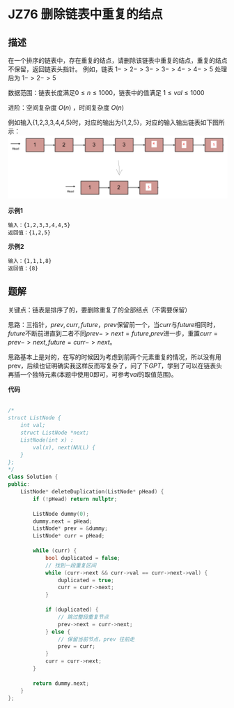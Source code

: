 # JZ76 删除链表中重复的结点

## 描述

在一个排序的链表中，存在重复的结点，请删除该链表中重复的结点，重复的结点不保留，返回链表头指针。 例如，链表 $1->2->3->3->4->4->5$ 处理后为 $1->2->5$

数据范围：链表长度满足$0≤n≤1000$，链表中的值满足 $1≤val≤1000$ 

进阶：空间复杂度 $O(n)$ ，时间复杂度 $O(n)$

例如输入{1,2,3,3,4,4,5}时，对应的输出为{1,2,5}，对应的输入输出链表如下图所示： 
![img](./imgs/JZ76_describe.png)

**示例1**

```
输入：{1,2,3,3,4,4,5}
返回值：{1,2,5}
```

**示例2**

```
输入：{1,1,1,8}
返回值：{8}
```

## 题解

关键点：链表是排序了的，要删除重复了的全部结点（不需要保留）

思路：三指针，$prev,curr,future$，$prev$保留前一个，当$curr$与$future$相同时，$future$不断前进直到二者不同$prev->next = future$,$prev$进一步，重置$curr = prev->next,future = curr->next$。

思路基本上是对的，在写的时候因为考虑到前两个元素重复的情况，所以没有用prev，后续也证明确实我这样反而写复杂了，问了下$GPT$，学到了可以在链表头再插一个独特元素(本题中使用0即可，可参考$val$的取值范围)。

**代码**

```C++

/*
struct ListNode {
    int val;
    struct ListNode *next;
    ListNode(int x) :
        val(x), next(NULL) {
    }
};
*/
class Solution {
public:
    ListNode* deleteDuplication(ListNode* pHead) {
        if (!pHead) return nullptr;

        ListNode dummy(0);
        dummy.next = pHead;
        ListNode* prev = &dummy;
        ListNode* curr = pHead;

        while (curr) {
            bool duplicated = false;
            // 找到一段重复区间
            while (curr->next && curr->val == curr->next->val) {
                duplicated = true;
                curr = curr->next;
            }

            if (duplicated) {
                // 跳过整段重复节点
                prev->next = curr->next;
            } else {
                // 保留当前节点，prev 往前走
                prev = curr;
            }
            curr = curr->next;
        }

        return dummy.next;
    }
};

```

